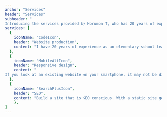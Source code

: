 ```yaml
---
anchor: "Services"
header: "Services"
subheader: "
Introducing the services provided by Horumon T, who has 20 years of experience as an elementary school teacher. In addition to this,please feel free to contact me with question such as ~Can you do this?"
services: [
  {
    iconName: "CodeIcon",
    header: "Website production",
    content: "I have 20 years of experience as an elementary school teacher. Since we have trained my　Listening technique in my work, I can carefully listen to my customers' requests. We can undertake design, coding and deployment. Of course, just coding and designing are all right!"
  },
  {
    iconName: "MobileAltIcon",
    header: "Responsive design",
    content: "
If you look at an existing website on your smartphone, it may not be displayed as you expected. Rewrite the code so that the layout does not collapse even if you look at it on a smartphone."
  },
  {
    iconName: "SearchPlusIcon",
    header: "SEO",
    content: "Build a site that is SEO conscious. With a static site generator called Gatsby (a tool that quickly creates a site), you can deliver a site with SEO measures in a relatively short delivery time."
	},
]
---
```

